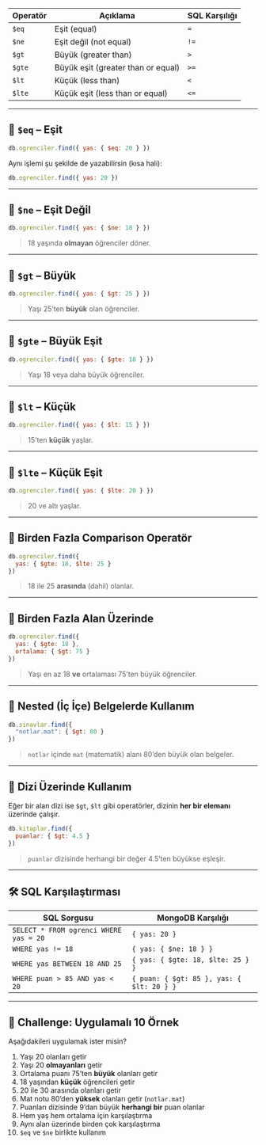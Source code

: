 
| Operatör | Açıklama                           | SQL Karşılığı |
| -------- | ---------------------------------- | ------------- |
| `$eq`    | Eşit (equal)                       | `=`           |
| `$ne`    | Eşit değil (not equal)             | `!=`          |
| `$gt`    | Büyük (greater than)               | `>`           |
| `$gte`   | Büyük eşit (greater than or equal) | `>=`          |
| `$lt`    | Küçük (less than)                  | `<`           |
| `$lte`   | Küçük eşit (less than or equal)    | `<=`          |

---

## 🔹 `$eq` – Eşit

```js
db.ogrenciler.find({ yas: { $eq: 20 } })
```

Aynı işlemi şu şekilde de yazabilirsin (kısa hali):

```js
db.ogrenciler.find({ yas: 20 })
```

---

## 🔹 `$ne` – Eşit Değil

```js
db.ogrenciler.find({ yas: { $ne: 18 } })
```

> 18 yaşında **olmayan** öğrenciler döner.

---

## 🔹 `$gt` – Büyük

```js
db.ogrenciler.find({ yas: { $gt: 25 } })
```

> Yaşı 25’ten **büyük** olan öğrenciler.

---

## 🔹 `$gte` – Büyük Eşit

```js
db.ogrenciler.find({ yas: { $gte: 18 } })
```

> Yaşı 18 veya daha büyük öğrenciler.

---

## 🔹 `$lt` – Küçük

```js
db.ogrenciler.find({ yas: { $lt: 15 } })
```

> 15’ten **küçük** yaşlar.

---

## 🔹 `$lte` – Küçük Eşit

```js
db.ogrenciler.find({ yas: { $lte: 20 } })
```

> 20 ve altı yaşlar.

---

## 🔸 Birden Fazla Comparison Operatör

```js
db.ogrenciler.find({
  yas: { $gte: 18, $lte: 25 }
})
```

> 18 ile 25 **arasında** (dahil) olanlar.

---

## 🔸 Birden Fazla Alan Üzerinde

```js
db.ogrenciler.find({
  yas: { $gte: 18 },
  ortalama: { $gt: 75 }
})
```

> Yaşı en az 18 **ve** ortalaması 75’ten büyük öğrenciler.

---

## 🔸 Nested (İç İçe) Belgelerde Kullanım

```js
db.sinavlar.find({
  "notlar.mat": { $gt: 80 }
})
```

> `notlar` içinde `mat` (matematik) alanı 80’den büyük olan belgeler.

---

## 🔸 Dizi Üzerinde Kullanım

Eğer bir alan dizi ise `$gt`, `$lt` gibi operatörler, dizinin **her bir elemanı** üzerinde çalışır.

```js
db.kitaplar.find({
  puanlar: { $gt: 4.5 }
})
```

> `puanlar` dizisinde herhangi bir değer 4.5’ten büyükse eşleşir.

---

## 🛠 SQL Karşılaştırması

|SQL Sorgusu|MongoDB Karşılığı|
|---|---|
|`SELECT * FROM ogrenci WHERE yas = 20`|`{ yas: 20 }`|
|`WHERE yas != 18`|`{ yas: { $ne: 18 } }`|
|`WHERE yas BETWEEN 18 AND 25`|`{ yas: { $gte: 18, $lte: 25 } }`|
|`WHERE puan > 85 AND yas < 20`|`{ puan: { $gt: 85 }, yas: { $lt: 20 } }`|

---

## 🧪 Challenge: Uygulamalı 10 Örnek

Aşağıdakileri uygulamak ister misin?

1. Yaşı 20 olanları getir
2. Yaşı 20 **olmayanları** getir
3. Ortalama puanı 75’ten **büyük** olanları getir
4. 18 yaşından **küçük** öğrencileri getir
5. 20 ile 30 arasında olanları getir
6. Mat notu 80’den **yüksek** olanları getir (`notlar.mat`)
7. Puanları dizisinde 9’dan büyük **herhangi bir** puan olanlar
8. Hem yaş hem ortalama için karşılaştırma
9. Aynı alan üzerinde birden çok karşılaştırma
10. `$eq` ve `$ne` birlikte kullanım
